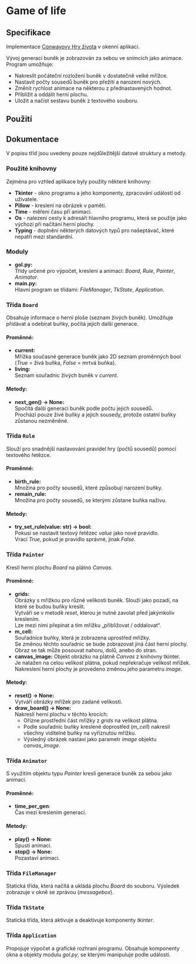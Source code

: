 # Game of life

## Specifikace

Implementace [Conwayovy Hry života](https://en.wikipedia.org/wiki/Conway%27s_Game_of_Life) v okenní aplikaci.

Vývoj generací buněk je zobrazován za sebou ve snímcích jako animace.
Program umožňuje:
- Nakreslit počáteční rozložení buněk v dostatečně velké mřížce.
- Nastavit počty sousedů buněk pro přežití a narození nových.
- Změnit rychlost animace na některou z přednastavených hodnot.
- Přiblížit a oddálit herní plochu.
- Uložit a načíst sestavu buněk z textového souboru.

## Použití


## Dokumentace
V popisu tříd jsou uvedeny pouze nejdůležitější datové struktury a metody.

### Použité knihovny
Zejména pro vzhled aplikace byly použity některé knihovny:
- **Tkinter** - okno programu a jeho komponenty, zpracování událostí od uživatele.
- **Pillow** - kreslení na obrázek v paměti.
- **Time** - měření času při animaci.
- **Os** - nalezení cesty k adresáři hlavního programu, která se použije jako výchozí při načítání herní plochy.
- **Typing** - doplnění některých datových typů pro našeptávač, které nepatří mezi standardní.

### Moduly
- **gol.py:**  
Třídy určené pro výpočet, kreslení a animaci: *Board*, *Rule*, *Painter*, *Animator*.
- **main.py:**  
Hlavní program se třídami: *FileManager*, *TkState*, *Application*.

### Třída `Board`
Obsahuje informace o herní ploše (seznam živých buněk). Umožňuje přidávat a odebírat buňky, počítá jejich další generace.

#### Proměnné:
- **current:**  
Mřížka současné generace buněk jako 2D seznam proměnných bool (*True* = živá buňka, *False* = mrtvá buňka).
- **living:**  
Seznam souřadnic živých buněk v *current*.

#### Metody:
- **next_gen() -> None:**  
Spočítá další generaci buněk podle počtu jejich sousedů.  
Prochází pouze živé buňky a jejich sousedy, protože ostatní buňky zůstanou nezměněné.

### Třída `Rule`
Slouží pro snadnější nastavování pravidel hry (počtů sousedů) pomocí textového řetězce.

#### Proměnné:
- **birth_rule:**  
Množina pro počty sousedů, které způsobují narození buňky.
- **remain_rule:**  
Množina pro počty sousedů, se kterými zůstane buňka naživu.

#### Metody:
- **try_set_rule(value: str) → bool:**  
Pokusí se nastavit textový řetězec *value* jako nové pravidlo.  
Vrací *True*, pokud je pravidlo správné, jinak *False*.

### Třída `Painter`
Kreslí herní plochu *Board* na plátno *Canvas*.

#### Proměnné:
- **grids:**  
Obrázky s mřížkou pro různé velikosti buněk. Slouží jako pozadí, na které se budou buňky kreslit.  
Vytváří se v metodě *reset*, kterou je nutné zavolat před jakýmkoliv kreslením.  
Lze mezi nimi přepínat a tím mřížku „přibližovat / oddalovat“.
- **m_cell:**  
Souřadnice buňky, která je zobrazena uprostřed mřížky.  
Se změnou těchto souřadnic se bude zobrazovat jiná část herní plochy.  
Obraz se tak může posouvat nahoru, dolů, anebo do stran.
- **canvas_image:**
Objekt obrázku na plátně *Canvas* z knihovny tkinter.  
Je natažen na celou velikost plátna, pokud nepřekračuje velikost mřížek.  
Nakreslení herní plochy je provedeno změnou jeho parametru *image*.

#### Metody:
- **reset() -> None:**  
Vytváří obrázky mřížek pro zadané velikosti.
- **draw_board() -> None:**  
Nakreslí herní plochu v těchto krocích:
  - Ořízne prostřední část mřížky z *grids* na velikost plátna.
  - Podle souřadnic buňky kreslené doprostřed (*m_cell*) nakreslí všechny viditelné buňky na vyříznutou mřížku.
  - Výsledný obrázek nastaví jako parametr *image* objektu *canvas_image*.

### Třída `Animator`
S využitím objektu typu *Painter* kreslí generace buněk za sebou jako animaci.

#### Proměnné:
- **time_per_gen**:  
Čas mezi kreslením generací.

#### Metody:
- **play() -> None:**  
Spustí animaci.
- **stop() -> None:**  
Pozastaví animaci.

### Třída `FileManager`
Statická třída, která načítá a ukládá plochu *Board* do souboru.
Výsledek zobrazuje v okně se zprávou (*messagebox*).

### Třída `TkState`
Statická třída, která aktivuje a deaktivuje komponenty *tkinter*.

### Třída `Application`
Propojuje výpočet a grafické rozhraní programu.
Obsahuje komponenty okna a objekty modulu *gol.py*, se kterými manipuluje podle událostí.

